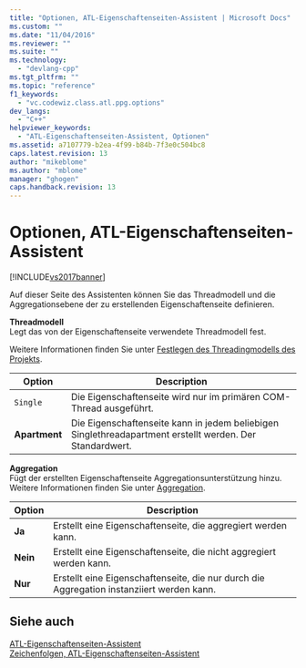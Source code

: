 ```yaml
---
title: "Optionen, ATL-Eigenschaftenseiten-Assistent | Microsoft Docs"
ms.custom: ""
ms.date: "11/04/2016"
ms.reviewer: ""
ms.suite: ""
ms.technology: 
  - "devlang-cpp"
ms.tgt_pltfrm: ""
ms.topic: "reference"
f1_keywords: 
  - "vc.codewiz.class.atl.ppg.options"
dev_langs: 
  - "C++"
helpviewer_keywords: 
  - "ATL-Eigenschaftenseiten-Assistent, Optionen"
ms.assetid: a7107779-b2ea-4f99-b84b-7f3e0c504bc8
caps.latest.revision: 13
author: "mikeblome"
ms.author: "mblome"
manager: "ghogen"
caps.handback.revision: 13
---
```

# Optionen, ATL-Eigenschaftenseiten-Assistent
[!INCLUDE[vs2017banner](../../assembler/inline/includes/vs2017banner.md)]

Auf dieser Seite des Assistenten können Sie das Threadmodell und die Aggregationsebene der zu erstellenden Eigenschaftenseite definieren.  
  
 **Threadmodell**  
 Legt das von der Eigenschaftenseite verwendete Threadmodell fest.  
  
 Weitere Informationen finden Sie unter [Festlegen des Threadingmodells des Projekts](../../atl/specifying-the-threading-model-for-a-project-atl.md).  
  
|Option|Description|  
|------------|-----------------|  
|`Single`|Die Eigenschaftenseite wird nur im primären COM\-Thread ausgeführt.|  
|**Apartment**|Die Eigenschaftenseite kann in jedem beliebigen Singlethreadapartment erstellt werden.  Der Standardwert.|  
  
 **Aggregation**  
 Fügt der erstellten Eigenschaftenseite Aggregationsunterstützung hinzu.  Weitere Informationen finden Sie unter [Aggregation](../../atl/aggregation.md).  
  
|Option|Description|  
|------------|-----------------|  
|**Ja**|Erstellt eine Eigenschaftenseite, die aggregiert werden kann.|  
|**Nein**|Erstellt eine Eigenschaftenseite, die nicht aggregiert werden kann.|  
|**Nur**|Erstellt eine Eigenschaftenseite, die nur durch die Aggregation instanziiert werden kann.|  
  
## Siehe auch  
 [ATL\-Eigenschaftenseiten\-Assistent](../../atl/reference/atl-property-page-wizard.md)   
 [Zeichenfolgen, ATL\-Eigenschaftenseiten\-Assistent](../../atl/reference/strings-atl-property-page-wizard.md)